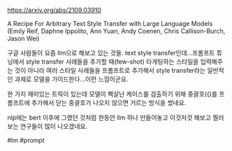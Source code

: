 https://arxiv.org/abs/2109.03910

A Recipe For Arbitrary Text Style Transfer with Large Language Models (Emily Reif, Daphne Ippolito, Ann Yuan, Andy Coenen, Chris Callison-Burch, Jason Wei)

구글 사람들이 요즘 llm으로 해보고 있는 것들. text style transfer인데...프롬프트 튜닝에서 style transfer 사례들을 추가할 때(few-shot) 타게팅하는 스타일을 입력해주는 것이 아니라 여러 스타일 사례들을 프롬프트로 추가해서 style transfer라는 일반적인 과제로 모델을 가이드한다...이런 느낌이군요.

한 가지 재미있는 트릭이 있는데 모델이 삑살난 케이스를 검출하기 위해 중괄호({)를 프롬프트에 추가해서 닫는 중괄호가 나오지 않으면 거르는 방식을 썼네요.

nlp에는 bert 이후에 그랬던 것처럼 한동안 llm 하나 만들어놓고 이것저것 해보고 찔러보는 연구들이 많이 나오겠네요.

#lm #prompt 